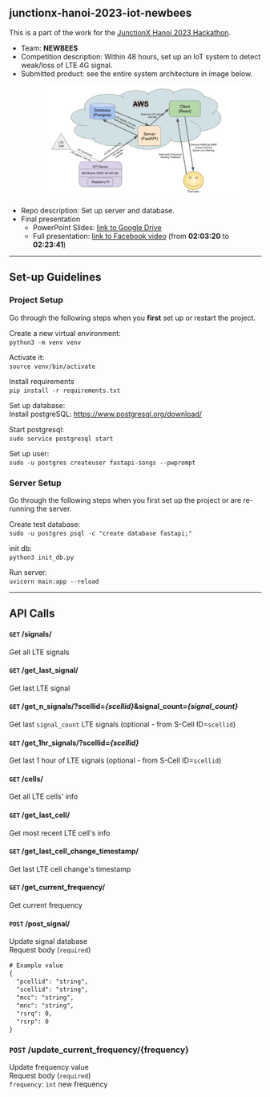 ## junctionx-hanoi-2023-iot-newbees
This is a part of the work for the [JunctionX Hanoi 2023 Hackathon](https://www.junctionxhanoi2023.com/).<br>
- Team: **NEWBEES**<br>
- Competition description: Within 48 hours, set up an IoT system to detect weak/loss of LTE 4G signal.
- Submitted product: see the entire system architecture in image below.<figure>
  <a href="https://docs.google.com/presentation/d/1SUfOoXLpWCnfktmx_Bo7HddxW_Sc9susIa3Cdxdg0OA/edit?usp=sharing">
    <img
    src="images/system_architecture.jpeg"
    alt="Entire System Architecture"
    width=700>
  </a>
</figure>

- Repo description: Set up server and database.
- Final presentation
  - PowerPoint Slides: [link to Google Drive](https://docs.google.com/presentation/d/1bPi0vrQAUJJFnyKqWmuZRpBibypFUIaYIDAKa4smMN4/edit?usp=sharing)
  - Full presentation: [link to Facebook video](https://fb.watch/j-aidbyJQP/) (from **02:03:20** to **02:23:41**)

---------

## Set-up Guidelines
### Project Setup
Go through the following steps when you **first** set up or restart the project.

Create a new virtual environment:<br>
`python3 -m venv venv`

Activate it:<br>
`source venv/bin/activate`

Install requirements<br>
`pip install -r requirements.txt`

Set up database:<br>
Install postgreSQL: https://www.postgresql.org/download/

Start postgresql:<br>
`sudo service postgresql start`

Set up user:<br>
`sudo -u postgres createuser fastapi-songs --pwprompt`

### Server Setup
Go through the following steps when you first set up the project or are re-running the server.

Create test database:<br>
`sudo -u postgres psql -c "create database fastapi;"`

init db:<br>
`python3 init_db.py`

Run server:<br>
`uvicorn main:app --reload`

---

## API Calls
#### `GET` /signals/
Get all LTE signals

#### `GET` /get_last_signal/
Get last LTE signal

#### `GET` /get_n_signals/?scellid=*{scellid}*&signal_count=*{signal_count}*
Get last `signal_count` LTE signals (optional - from S-Cell ID=`scellid`)

#### `GET` /get_1hr_signals/?scellid=*{scellid}*
Get last 1 hour of LTE signals (optional - from S-Cell ID=`scellid`)

#### `GET` /cells/
Get all LTE cells' info

#### `GET` /get_last_cell/
Get most recent LTE cell's info

#### `GET` /get_last_cell_change_timestamp/
Get last LTE cell change's timestamp

#### `GET` /get_current_frequency/
Get current frequency

#### `POST` /post_signal/
Update signal database<br>
Request body (`required`)<br>

```
# Example value
{
  "pcellid": "string",
  "scellid": "string",
  "mcc": "string",
  "mnc": "string",
  "rsrq": 0,
  "rsrp": 0
}
```

### `POST` /update_current_frequency/{frequency}
Update frequency value<br>
Request body (`required`)<br>
    `frequency`: `int` new frequency